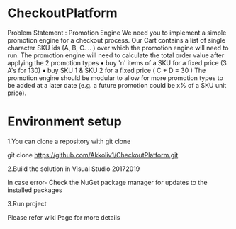 # CheckoutPlatform
Problem Statement : Promotion Engine
We need you to implement a simple promotion engine for a checkout process. Our Cart contains a list of single character SKU ids (A, B, C. .. ) over which the promotion engine will need to run. The promotion engine will need to calculate the total order value after applying the 2 promotion types • buy 'n' items of a SKU for a fixed price (3 A's for 130) • buy SKU 1 & SKU 2 for a fixed price ( C + D = 30 ) The promotion engine should be modular to allow for more promotion types to be added at a later date (e.g. a future promotion could be x% of a SKU unit price).


# Environment setup

1.You can clone a repository with git clone

git clone https://github.com/Akkoliv1/CheckoutPlatform.git

2.Build the solution in Visual Studio 20172019

In case error- Check the NuGet package manager for updates to the installed packages

3.Run project



Please refer wiki Page for more details
